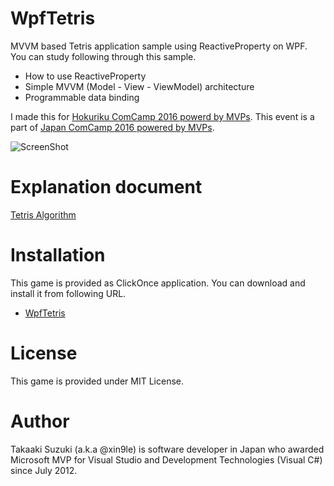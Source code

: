 # WpfTetris

MVVM based Tetris application sample using ReactiveProperty on WPF. You can study following through this sample.

* How to use ReactiveProperty
* Simple MVVM (Model - View - ViewModel) architecture
* Programmable data binding

I made this for [Hokuriku ComCamp 2016 powerd by MVPs](http://hokurikucomcamp.connpass.com/event/23628/).
This event is a part of [Japan ComCamp 2016 powered by MVPs](https://technet.microsoft.com/ja-jp/mt637807).

![ScreenShot](https://raw.githubusercontent.com/xin9le/WpfTetris/master/screenshot.png)



# Explanation document

[Tetris Algorithm](https://doc.co/Eh8bBZ/jAeeUb)



# Installation

This game is provided as ClickOnce application. 
You can download and install it from following URL.

* [WpfTetris](http://clickonceget.azurewebsites.net/app/WpfTetris)




# License

This game is provided under MIT License.




# Author

Takaaki Suzuki (a.k.a @xin9le) is software developer in Japan who awarded Microsoft MVP for Visual Studio and Development Technologies (Visual C#) since July 2012.
